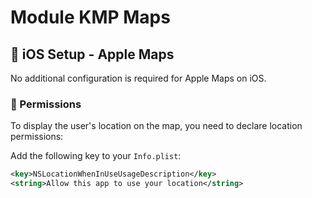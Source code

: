 # Module KMP Maps

## 🍎 iOS Setup - Apple Maps

No additional configuration is required for Apple Maps on iOS.

### 🔐 Permissions

To display the user's location on the map, you need to declare location permissions:

Add the following key to your `Info.plist`:

```xml
<key>NSLocationWhenInUseUsageDescription</key>
<string>Allow this app to use your location</string>
```
